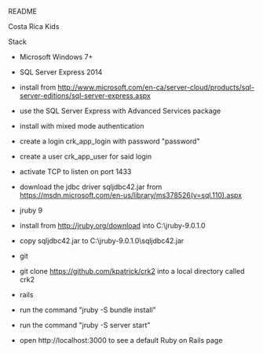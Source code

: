 README

Costa Rica Kids

Stack

* Microsoft Windows 7+

* SQL Server Express 2014
 * install from http://www.microsoft.com/en-ca/server-cloud/products/sql-server-editions/sql-server-express.aspx
 * use the SQL Server Express with Advanced Services package
 * install with mixed mode authentication
 * create a login crk_app_login with password "password"
 * create a user crk_app_user for said login
 * activate TCP to listen on port 1433
 * download the jdbc driver sqljdbc42.jar from https://msdn.microsoft.com/en-us/library/ms378526(v=sql.110).aspx

* jruby 9
 * install from http://jruby.org/download into C:\jruby-9.0.1.0
 * copy sqljdbc42.jar to C:\jruby-9.0.1.0\sqljdbc42.jar

* git
 * git clone https://github.com/kpatrick/crk2 into a local directory called crk2

* rails
 * run the command "jruby -S bundle install"
 * run the command "jruby -S server start"
 * open http://localhost:3000 to see a default Ruby on Rails page
